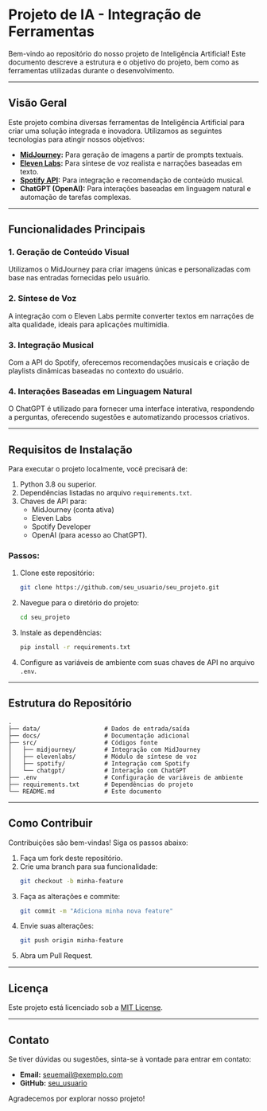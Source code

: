 # Projeto de IA - Integração de Ferramentas

Bem-vindo ao repositório do nosso projeto de Inteligência Artificial! Este documento descreve a estrutura e o objetivo do projeto, bem como as ferramentas utilizadas durante o desenvolvimento.

---

## Visão Geral
Este projeto combina diversas ferramentas de Inteligência Artificial para criar uma solução integrada e inovadora. Utilizamos as seguintes tecnologias para atingir nossos objetivos:

- **[MidJourney](https://www.midjourney.com/):** Para geração de imagens a partir de prompts textuais.
- **[Eleven Labs](https://elevenlabs.io/):** Para síntese de voz realista e narrações baseadas em texto.
- **[Spotify API](https://developer.spotify.com/):** Para integração e recomendação de conteúdo musical.
- **ChatGPT (OpenAI):** Para interações baseadas em linguagem natural e automação de tarefas complexas.

---

## Funcionalidades Principais

### 1. **Geração de Conteúdo Visual**
Utilizamos o MidJourney para criar imagens únicas e personalizadas com base nas entradas fornecidas pelo usuário.

### 2. **Síntese de Voz**
A integração com o Eleven Labs permite converter textos em narrações de alta qualidade, ideais para aplicações multimídia.

### 3. **Integração Musical**
Com a API do Spotify, oferecemos recomendações musicais e criação de playlists dinâmicas baseadas no contexto do usuário.

### 4. **Interações Baseadas em Linguagem Natural**
O ChatGPT é utilizado para fornecer uma interface interativa, respondendo a perguntas, oferecendo sugestões e automatizando processos criativos.

---

## Requisitos de Instalação
Para executar o projeto localmente, você precisará de:

1. Python 3.8 ou superior.
2. Dependências listadas no arquivo `requirements.txt`.
3. Chaves de API para:
   - MidJourney (conta ativa)
   - Eleven Labs
   - Spotify Developer
   - OpenAI (para acesso ao ChatGPT).

### Passos:
1. Clone este repositório:
   ```bash
   git clone https://github.com/seu_usuario/seu_projeto.git
   ```
2. Navegue para o diretório do projeto:
   ```bash
   cd seu_projeto
   ```
3. Instale as dependências:
   ```bash
   pip install -r requirements.txt
   ```
4. Configure as variáveis de ambiente com suas chaves de API no arquivo `.env`.

---

## Estrutura do Repositório

```
.
├── data/                  # Dados de entrada/saída
├── docs/                  # Documentação adicional
├── src/                   # Códigos fonte
│   ├── midjourney/        # Integração com MidJourney
│   ├── elevenlabs/        # Módulo de síntese de voz
│   ├── spotify/           # Integração com Spotify
│   └── chatgpt/           # Interação com ChatGPT
├── .env                   # Configuração de variáveis de ambiente
├── requirements.txt       # Dependências do projeto
└── README.md              # Este documento
```

---

## Como Contribuir
Contribuições são bem-vindas! Siga os passos abaixo:

1. Faça um fork deste repositório.
2. Crie uma branch para sua funcionalidade:
   ```bash
   git checkout -b minha-feature
   ```
3. Faça as alterações e commite:
   ```bash
   git commit -m "Adiciona minha nova feature"
   ```
4. Envie suas alterações:
   ```bash
   git push origin minha-feature
   ```
5. Abra um Pull Request.

---

## Licença
Este projeto está licenciado sob a [MIT License](LICENSE).

---

## Contato
Se tiver dúvidas ou sugestões, sinta-se à vontade para entrar em contato:
- **Email:** seuemail@exemplo.com
- **GitHub:** [seu_usuario](https://github.com/seu_usuario)

Agradecemos por explorar nosso projeto!


